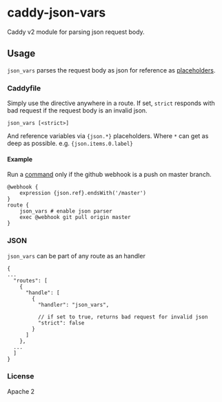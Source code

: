 # caddy-json-vars
Caddy v2 module for parsing json request body.

## Usage

`json_vars` parses the request body as json for reference as [placeholders](https://caddyserver.com/docs/caddyfile/concepts#placeholders).

### Caddyfile

Simply use the directive anywhere in a route. If set, `strict` responds with bad request if the request body is an invalid json.
```
json_vars [<strict>]
```

And reference variables via `{json.*}` placeholders. Where `*` can get as deep as possible. e.g. `{json.items.0.label}`


#### Example

Run a [command](https://github.com/abiosoft/caddy-exec) only if the github webhook is a push on master branch.
```
@webhook {
    expression {json.ref}.endsWith('/master')
}
route {
    json_vars # enable json parser
    exec @webhook git pull origin master
}
```

### JSON

`json_vars` can be part of any route as an handler

```jsonc
{
...
  "routes": [
    {
      "handle": [
        {
          "handler": "json_vars",

          // if set to true, returns bad request for invalid json
          "strict": false 
        }
      ]
    },
  ...
  ]
}
```

### License

Apache 2
